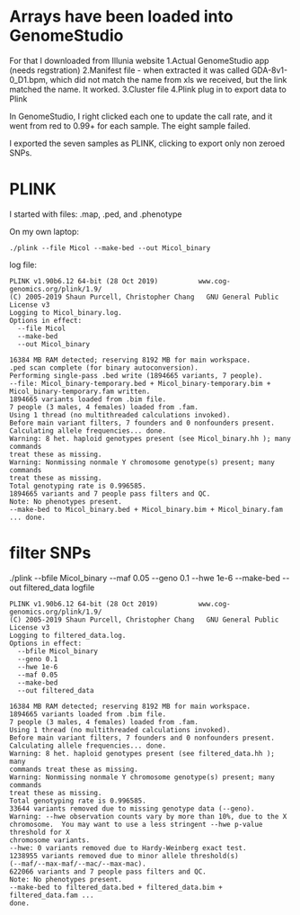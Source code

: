 # Arrays have been loaded into GenomeStudio

For that I downloaded from Illunia website
1.Actual GenomeStudio app (needs regstration)
2.Manifest file - when extracted it was called GDA-8v1-0_D1.bpm, which did not match the name from xls we received, but the link matched the name.  It worked.
3.Cluster file
4.Plink plug in to export data to Plink

In GenomeStudio, I right clicked each one to update the call rate, and it went from red to 0.99+ for each sample. The eight sample failed.

I exported the seven samples as PLINK, clicking to export only non zeroed SNPs.

# PLINK
I started with files: .map, .ped, and .phenotype

On my own laptop:
```
./plink --file Micol --make-bed --out Micol_binary
```
log file:
```
PLINK v1.90b6.12 64-bit (28 Oct 2019)          www.cog-genomics.org/plink/1.9/
(C) 2005-2019 Shaun Purcell, Christopher Chang   GNU General Public License v3
Logging to Micol_binary.log.
Options in effect:
  --file Micol
  --make-bed
  --out Micol_binary

16384 MB RAM detected; reserving 8192 MB for main workspace.
.ped scan complete (for binary autoconversion).
Performing single-pass .bed write (1894665 variants, 7 people).
--file: Micol_binary-temporary.bed + Micol_binary-temporary.bim +
Micol_binary-temporary.fam written.
1894665 variants loaded from .bim file.
7 people (3 males, 4 females) loaded from .fam.
Using 1 thread (no multithreaded calculations invoked).
Before main variant filters, 7 founders and 0 nonfounders present.
Calculating allele frequencies... done.
Warning: 8 het. haploid genotypes present (see Micol_binary.hh ); many commands
treat these as missing.
Warning: Nonmissing nonmale Y chromosome genotype(s) present; many commands
treat these as missing.
Total genotyping rate is 0.996585.
1894665 variants and 7 people pass filters and QC.
Note: No phenotypes present.
--make-bed to Micol_binary.bed + Micol_binary.bim + Micol_binary.fam ... done.
```
#  filter SNPs
./plink --bfile Micol_binary --maf 0.05 --geno 0.1 --hwe 1e-6 --make-bed --out filtered_data
logfile
```
PLINK v1.90b6.12 64-bit (28 Oct 2019)          www.cog-genomics.org/plink/1.9/
(C) 2005-2019 Shaun Purcell, Christopher Chang   GNU General Public License v3
Logging to filtered_data.log.
Options in effect:
  --bfile Micol_binary
  --geno 0.1
  --hwe 1e-6
  --maf 0.05
  --make-bed
  --out filtered_data

16384 MB RAM detected; reserving 8192 MB for main workspace.
1894665 variants loaded from .bim file.
7 people (3 males, 4 females) loaded from .fam.
Using 1 thread (no multithreaded calculations invoked).
Before main variant filters, 7 founders and 0 nonfounders present.
Calculating allele frequencies... done.
Warning: 8 het. haploid genotypes present (see filtered_data.hh ); many
commands treat these as missing.
Warning: Nonmissing nonmale Y chromosome genotype(s) present; many commands
treat these as missing.
Total genotyping rate is 0.996585.
33644 variants removed due to missing genotype data (--geno).
Warning: --hwe observation counts vary by more than 10%, due to the X
chromosome.  You may want to use a less stringent --hwe p-value threshold for X
chromosome variants.
--hwe: 0 variants removed due to Hardy-Weinberg exact test.
1238955 variants removed due to minor allele threshold(s)
(--maf/--max-maf/--mac/--max-mac).
622066 variants and 7 people pass filters and QC.
Note: No phenotypes present.
--make-bed to filtered_data.bed + filtered_data.bim + filtered_data.fam ...
done.
```


